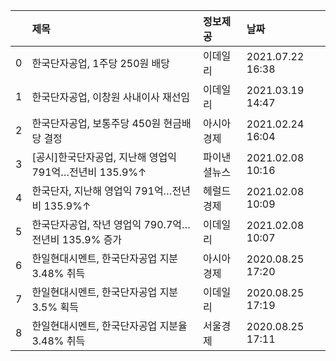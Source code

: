 |    | 제목                                                   | 정보제공     | 날짜             |
|---:|:-------------------------------------------------------|:-------------|:-----------------|
|  0 | 한국단자공업, 1주당 250원 배당                         | 이데일리     | 2021.07.22 16:38 |
|  1 | 한국단자공업, 이창원 사내이사 재선임                   | 이데일리     | 2021.03.19 14:47 |
|  2 | 한국단자공업, 보통주당 450원 현금배당 결정             | 아시아경제   | 2021.02.24 16:04 |
|  3 | [공시]한국단자공업, 지난해 영업익 791억…전년비 135.9%↑ | 파이낸셜뉴스 | 2021.02.08 10:16 |
|  4 | 한국단자, 지난해 영업익 791억…전년비 135.9%↑           | 헤럴드경제   | 2021.02.08 10:09 |
|  5 | 한국단자공업, 작년 영업익 790.7억…전년비 135.9% 증가   | 이데일리     | 2021.02.08 10:07 |
|  6 | 한일현대시멘트, 한국단자공업 지분 3.48% 취득           | 아시아경제   | 2020.08.25 17:20 |
|  7 | 한일현대시멘트, 한국단자공업 지분 3.5% 획득            | 이데일리     | 2020.08.25 17:19 |
|  8 | 한일현대시멘트, 한국단자공업 지분율 3.48% 취득         | 서울경제     | 2020.08.25 17:11 |
